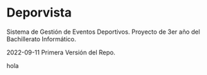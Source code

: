 # Deporvista

Sistema de Gestión de Eventos Deportivos.
Proyecto de 3er año del Bachillerato Informático.


2022-09-11 Primera Versión del Repo. 

hola